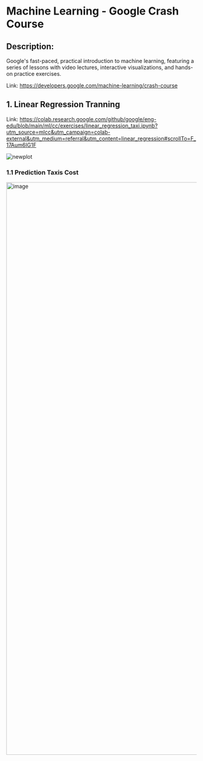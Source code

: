 # Machine Learning - Google Crash Course

## Description: 

Google's fast-paced, practical introduction to machine learning, featuring a series of lessons with video lectures, interactive visualizations, and hands-on practice exercises.

Link: https://developers.google.com/machine-learning/crash-course


## 1. Linear Regression Tranning 

Link: https://colab.research.google.com/github/google/eng-edu/blob/main/ml/cc/exercises/linear_regression_taxi.ipynb?utm_source=mlcc&utm_campaign=colab-external&utm_medium=referral&utm_content=linear_regression#scrollTo=F_17Aum6IG1F

![newplot](https://github.com/user-attachments/assets/36873f9f-6215-4e0a-bce5-4d2c33a80235)

### 1.1 Prediction Taxis Cost
<img width="1512" alt="image" src="https://github.com/user-attachments/assets/11ff9500-fb24-4c77-8411-3fbcf1c29bb3">



